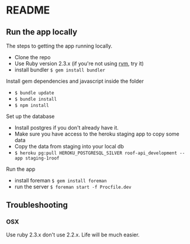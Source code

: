# README

## Run the app locally

The steps to getting the app running locally.

- Clone the repo
- Use Ruby version 2.3.x (if you're not using [rvm](https://rvm.io/), try it)
- install bundler `$ gem install bundler`

Install gem dependencies and javascript inside the folder
- `$ bundle update`
- `$ bundle install`
- `$ npm install`

Set up the database
- Install postgres if you don't already have it.
- Make sure you have access to the heroku staging app to copy some data
- Copy the data from staging into your local db
- `$ heroku pg:pull HEROKU_POSTGRESQL_SILVER roof-api_development --app staging-1roof`

Run the app
- install foreman `$ gem install foreman`
- run the server `$ foreman start -f Procfile.dev`


## Troubleshooting

### OSX

Use ruby 2.3.x don't use 2.2.x. Life will be much easier.

